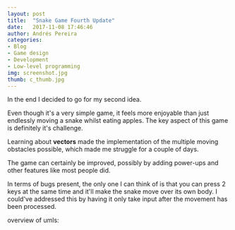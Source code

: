 ```yaml
---
layout: post
title:  "Snake Game Fourth Update"
date:   2017-11-08 17:46:46
author: Andrés Pereira
categories: 
- Blog
- Game design
- Development
- Low-level programming
img: screenshot.jpg
thumb: c_thumb.jpg
---
```


In the end I decided to go for my second idea.

Even though it's a very simple game, it feels more enjoyable than just endlessly moving a snake whilst eating apples.
The key aspect of this game is definitely it's challenge.

Learning about <b>vectors</b> made the implementation of the multiple moving obstacles possible, which made me struggle for a couple of days.

The game can certainly be improved, possibly by adding power-ups and other features like most people did. 

In terms of bugs present, the only one I can think of is that you can press 2 keys at the same time and it'll make the snake move over its own body. I could've addressed this by having it only take input after the movement has been processed.

overview of umls:

<figure> <img> <src = assets/img/blog/snakeUML.jpg> </img> </figure> 
